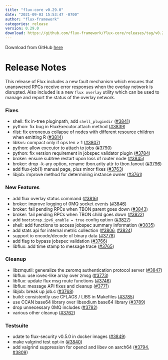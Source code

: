 ```yaml
---
title: "flux-core v0.29.0"
date: "2021-09-03 15:53:47 -0700"
author: "flux-framework"
categories: release
version: 0.29.0
download: https://github.com/flux-framework/flux-core/releases/tag/v0.29.0
---
```


Download from GitHub [here](https://github.com/flux-framework/flux-core/releases/tag/v0.29.0)

# Release Notes

This release of Flux includes a new fault mechanism which ensures that
unanswered RPCs receive error responses when the overlay network is
disrupted. Also included is a new `flux overlay` utility which can be
used to manage and report the status of the overlay network.

### Fixes
 * shell: fix in-tree pluginpath, add `shell_plugindir` ([#3841](https://github.com/flux-framework/flux-core/issues/3841))
 * python: fix bug in FluxExecutor.attach method ([#3839](https://github.com/flux-framework/flux-core/issues/3839))
 * rlist: fix erroneous collapse of nodes with different resource children
   when emitting R ([#3814](https://github.com/flux-framework/flux-core/issues/3814))
 * libkvs: compact only if ops len > 1 ([#3807](https://github.com/flux-framework/flux-core/issues/3807))
 * python: allow executor to attach to jobs ([#3790](https://github.com/flux-framework/flux-core/issues/3790))
 * python: fix version requirement in jobspec validator plugin ([#3784](https://github.com/flux-framework/flux-core/issues/3784))
 * broker: ensure subtree restart upon loss of router node ([#3845](https://github.com/flux-framework/flux-core/issues/3845))
 * broker: drop -k-ary option, rename tbon.arity attr to tbon.fanout ([#3796](https://github.com/flux-framework/flux-core/issues/3796))
 * add flux-job(1) manual page, plus minor fixes ([#3763](https://github.com/flux-framework/flux-core/issues/3763))
 * libjob: improve method for determining instance owner ([#3761](https://github.com/flux-framework/flux-core/issues/3761))

### New Features
 * add flux overlay status command ([#3816](https://github.com/flux-framework/flux-core/issues/3816))
 * broker: improve logging of 0MQ socket events ([#3846](https://github.com/flux-framework/flux-core/issues/3846))
 * broker: fail pending RPCs when TBON parent goes down ([#3843](https://github.com/flux-framework/flux-core/issues/3843))
 * broker: fail pending RPCs when TBON child goes down ([#3822](https://github.com/flux-framework/flux-core/issues/3822))
 * add `bootstrap.ipv6_enable = true` config option ([#3827](https://github.com/flux-framework/flux-core/issues/3827))
 * shell: add functions to access jobspec summary information ([#3835](https://github.com/flux-framework/flux-core/issues/3835))
 * add stats api for internal metric collection ([#3806](https://github.com/flux-framework/flux-core/issues/3806), [#3824](https://github.com/flux-framework/flux-core/issues/3824))
 * support io encode/decode of binary data ([#3778](https://github.com/flux-framework/flux-core/issues/3778))
 * add flag to bypass jobspec validation ([#3766](https://github.com/flux-framework/flux-core/issues/3766))
 * libflux: add time stamp to message trace ([#3765](https://github.com/flux-framework/flux-core/issues/3765))

### Cleanup
 * libzmqutil: generalize the zeromq authentication protocol server ([#3847](https://github.com/flux-framework/flux-core/issues/3847))
 * libflux: use iovec-like array over zmsg ([#3773](https://github.com/flux-framework/flux-core/issues/3773))
 * libflux: update flux msg route functions ([#3746](https://github.com/flux-framework/flux-core/issues/3746))
 * libflux: message API fixes and cleanup ([#3771](https://github.com/flux-framework/flux-core/issues/3771))
 * libjob: break up job.c ([#3768](https://github.com/flux-framework/flux-core/issues/3768))
 * build: consistently use CFLAGS / LIBS in Makefiles ([#3785](https://github.com/flux-framework/flux-core/issues/3785))
 * use CCAN base64 library over libsodium base64 library ([#3789](https://github.com/flux-framework/flux-core/issues/3789))
 * drop unnecessary 0MQ includes ([#3782](https://github.com/flux-framework/flux-core/issues/3782))
 * various other cleanup ([#3762](https://github.com/flux-framework/flux-core/issues/3762))

### Testsuite
 * udate to flux-security v0.5.0 in docker images ([#3849](https://github.com/flux-framework/flux-core/issues/3849))
 * make valgrind test opt-in ([#3840](https://github.com/flux-framework/flux-core/issues/3840))
 * add valgrind suppression for opencl and libev on aarch64 ([#3794](https://github.com/flux-framework/flux-core/issues/3794), [#3809](https://github.com/flux-framework/flux-core/issues/3809))

